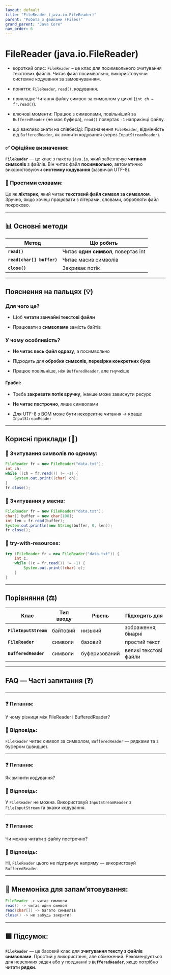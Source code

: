 ```yaml
---
layout: default
title: "FileReader (java.io.FileReader)"
parent: "Робота з файлами (Files)"
grand_parent: "Java Core"
nav_order: 6
---
```


# FileReader (java.io.FileReader)

* короткий опис: `FileReader` – це клас для посимвольного зчитування текстових файлів. Читає файл посимвольно, використовуючи системне кодування за замовчуванням.

* поняття: `FileReader`, `read()`, кодування.

* приклади: Читання файлу символ за символом у циклі (`int ch = fr.read()`).

* ключові моменти: Працює з символами, повільніший за `BufferedReader` (не має буфера), `read()` повертає `-1` наприкінці файлу.

* що важливо знати на співбесіді: Призначення `FileReader`, відмінність від `BufferedReader`, як змінити кодування (через `InputStreamReader`).

### **✅ Офіційне визначення:**  

  **`FileReader`** — це клас з пакета `java.io`, який забезпечує **читання символів** з файлів. Він читає файл **посимвольно**, автоматично використовуючи **системну кодування** (зазвичай UTF-8).

### **🧠 Простими словами:**  

Це як **ліхтарик**, який читає **текстовий файл символ за символом**. Зручно, якщо хочеш працювати з літерами, словами, обробляти файл покроково.

---

## **📊 Основні методи**

| Метод | Що робить |
| ----- | ----- |
| **`read()`** | Читає **один символ**, повертає int |
| **`read(char[] buffer)`** | Читає масив символів |
| **`close()`** | Закриває потік |

---

## **Пояснення на пальцях (💡)**

### **Для чого це?**

* Щоб **читати звичайні текстові файли**

* Працювати з **символами** замість байтів

### **У чому особливість?**

* **Не читає весь файл одразу**, а посимвольно

* Підходить для **обробки символів, перевірки конкретних букв**

* Працює повільніше, ніж `BufferedReader`, але гнучкіше

#### **Граблі:**

* Треба **закривати потік вручну**, інакше може зависнути ресурс

* **Не читає построчно**, лише символами

* Для UTF-8 з BOM може бути некоректне читання -> краще `InputStreamReader`

---

## **Корисні приклади (🧪)**

### **🔹 Зчитування символів по одному:**

```java
FileReader fr = new FileReader("data.txt");
int ch;
while ((ch = fr.read()) != -1) {
    System.out.print((char) ch);
}
fr.close();
```

### **🔹 Зчитування у масив:**

```java
FileReader fr = new FileReader("data.txt");
char[] buffer = new char[100];
int len = fr.read(buffer);
System.out.println(new String(buffer, 0, len));
fr.close();
```

### **🔹 try-with-resources:**

```java
try (FileReader fr = new FileReader("data.txt")) {
    int c;
    while ((c = fr.read()) != -1) {
        System.out.print((char) c);
    }
}
```

---

## **Порівняння (⚖️)**

| Клас | Тип вводу | Рівень | Підходить для |
| ----- | ----- | ----- | ----- |
| **`FileInputStream`** | байтовий | низький | зображення, бінарні |
| **`FileReader`** | символи | базовий | простий текст |
| **`BufferedReader`** | символи | буферизований | великі текстові файли |

---

## **FAQ — Часті запитання (❓)**

---

### **❓ Питання:**

 У чому різниця між FileReader і BufferedReader?  

### **💬 Відповідь:**

 `FileReader` читає символ за символом, `BufferedReader` — рядками та з буфером (швидше).

---

### **❓ Питання:**

 Як змінити кодування?  

### **💬 Відповідь:**

 У `FileReader` не можна. Використовуй `InputStreamReader` з `FileInputStream` та вкажи кодування.

---

### **❓ Питання:**

 Чи можна читати з файлу построчно?  

### **💬 Відповідь:**

 Ні, `FileReader` цього не підтримує напряму — використовуй `BufferedReader`.

---

## **🧠 Мнемоніка для запам’ятовування:**

```java
FileReader -> читає символи
read() -> читає один символ
read(char[]) -> багато символів
close() -> не забудь закрити!
```

---

## **🟩 Підсумок:**

**`FileReader`** — це базовий клас для **зчитування тексту з файлів символами**. Простий у використанні, але обмежений. Рекомендується для невеликих задач або у поєднанні з **`BufferedReader`**, якщо потрібно читати **рядки**.
